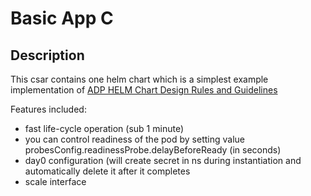 # Basic App C

## Description

This csar contains one helm chart which is a simplest example implementation of
[ADP HELM Chart Design Rules and Guidelines](https://confluence.lmera.ericsson.se/display/AA/HELM+Chart+Design+Rules+and+Guidelines)

Features included:
- fast life-cycle operation (sub 1 minute)
- you can control readiness of the pod by setting value probesConfig.readinessProbe.delayBeforeReady (in seconds)
- day0 configuration (will create secret in ns during instantiation and automatically delete it after it completes
- scale interface

